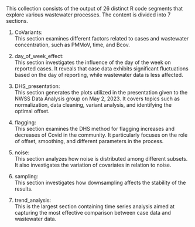 This collection consists of the output of 26 distinct R code segments that explore various wastewater processes. The content is divided into 7 sections.

1. CoVariants:    
   This section examines different factors related to cases and wastewater concentration, such as PMMoV, time, and Bcov.  

2. day_of_week_effect:    
   This section investigates the influence of the day of the week on reported cases. It reveals that case data exhibits significant fluctuations based on the day of reporting, while wastewater data is less affected.

3. DHS_presentation:    
   This section generates the plots utilized in the presentation given to the NWSS Data Analysis group on May 2, 2023. It covers topics such as normalization, data cleaning, variant analysis, and identifying the optimal offset.

4. flagging:    
   This section examines the DHS method for flagging increases and decreases of Covid in the community. It particularly focuses on the role of offset, smoothing, and different parameters in the process.

5. noise:    
   This section analyzes how noise is distributed among different subsets. It also investigates the variation of covariates in relation to noise.

6. sampling:    
   This section investigates how downsampling affects the stability of the results.

7. trend_analysis:    
   This is the largest section containing time series analysis aimed at capturing the most effective comparison between case data and wastewater data.
